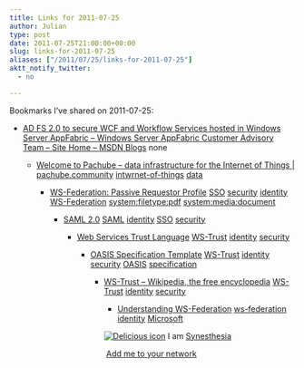 ```yaml
---
title: Links for 2011-07-25
author: Julian
type: post
date: 2011-07-25T21:00:00+00:00
slug: links-for-2011-07-25 
aliases: ["/2011/07/25/links-for-2011-07-25"]
aktt_notify_twitter:
  - no

---
```

Bookmarks I&#8217;ve shared on 2011-07-25:

  * [AD FS 2.0 to secure WCF and Workflow Services hosted in Windows Server AppFabric &#8211; Windows Server AppFabric Customer Advisory Team &#8211; Site Home &#8211; MSDN Blogs][1] 
    none</li> 
    
      * [Welcome to Pachube &#8211; data infrastructure for the Internet of Things | pachube.community][2] 
        [intwrnet-of-things][3] [data][4] </li> 
        
          * [WS-Federation: Passive Requestor Profile][5] 
            [SSO][6] [security][7] [identity][8] [WS-Federation][9] [system:filetype:pdf][10] [system:media:document][11] </li> 
            
              * [SAML 2.0][12] 
                [SAML][13] [identity][8] [SSO][6] [security][7] </li> 
                
                  * [Web Services Trust Language][14] 
                    [WS-Trust][15] [identity][8] [security][7] </li> 
                    
                      * [OASIS Specification Template][16] 
                        [WS-Trust][15] [identity][8] [security][7] [OASIS][17] [specification][18] </li> 
                        
                          * [WS-Trust &#8211; Wikipedia, the free encyclopedia][19] 
                            [WS-Trust][15] [identity][8] [security][7] </li> 
                            
                              * [Understanding WS-Federation][20] 
                                [ws-federation][21] [identity][8] [Microsoft][22] </li> </ul> 
                                
                                <p class="deliciouslink">
                                  <a href="https://del.icio.us/synesthesia" title="See all my bookmarks on del.icio.us"><img src="https://www.synesthesia.co.uk/images/deliciousicon.jpg" alt="Delicious icon" /></a>&nbsp;I am <a href="https://del.icio.us/synesthesia" title="See all my bookmarks on del.icio.us">Synesthesia</a>
                                </p>
                                
                                <p class="deliciouslink">
                                  <a href="https://del.icio.us/network?add=synesthesia" title="Add me to your del.icio.us network"><img src="https://www.synesthesia.co.uk/images/add.gif" alt="" /></a>&nbsp;<a href="https://del.icio.us/network?add=synesthesia" title="Add me to your del.icio.us network">Add me to your network</a>
                                </p>

 [1]: https://blogs.msdn.com/b/appfabriccat/archive/2010/12/14/ad-fs-2-0-to-secure-wcf-and-workflow-services-hosted-in-windows-server-appfabric.aspx
 [2]: https://community.pachube.com/about
 [3]: https://www.delicious.com/synesthesia/intwrnet-of-things
 [4]: https://www.delicious.com/synesthesia/data
 [5]: https://download.boulder.ibm.com/ibmdl/pub/software/dw/specs/ws-fedpass/ws-fedpass.pdf
 [6]: https://www.delicious.com/synesthesia/SSO
 [7]: https://www.delicious.com/synesthesia/security
 [8]: https://www.delicious.com/synesthesia/identity
 [9]: https://www.delicious.com/synesthesia/WS-Federation
 [10]: https://www.delicious.com/synesthesia/system%3Afiletype%3Apdf
 [11]: https://www.delicious.com/synesthesia/system%3Amedia%3Adocument
 [12]: https://en.wikipedia.org/wiki/SAML_2.0
 [13]: https://www.delicious.com/synesthesia/SAML
 [14]: https://www.ibm.com/developerworks/library/specification/ws-trust
 [15]: https://www.delicious.com/synesthesia/WS-Trust
 [16]: https://docs.oasis-open.org/ws-sx/ws-trust/v1.4/ws-trust.html
 [17]: https://www.delicious.com/synesthesia/OASIS
 [18]: https://www.delicious.com/synesthesia/specification
 [19]: https://en.wikipedia.org/wiki/WS-Trust
 [20]: https://msdn.microsoft.com/en-us/library/bb498017.aspx
 [21]: https://www.delicious.com/synesthesia/ws-federation
 [22]: https://www.delicious.com/synesthesia/Microsoft